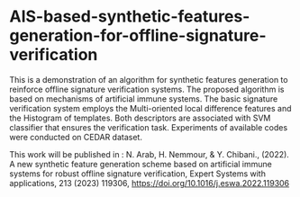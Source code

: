 # AIS-based-synthetic-features-generation-for-offline-signature-verification
This is a demonstration of an algorithm for synthetic features generation to reinforce offline signature verification systems.
The proposed algorithm is based on mechanisms of artificial immune systems.
The basic signature verification system employs the Multi-oriented local difference features and the Histogram of templates. Both descriptors are associated with SVM classifier that ensures the verification task.
Experiments of available codes were conducted on CEDAR dataset.

This work will be published  in : N. Arab, H. Nemmour, & Y. Chibani., (2022). A new synthetic feature generation scheme based on artificial immune systems for robust offline signature verification, Expert Systems with applications, 213 (2023) 119306, https://doi.org/10.1016/j.eswa.2022.119306
